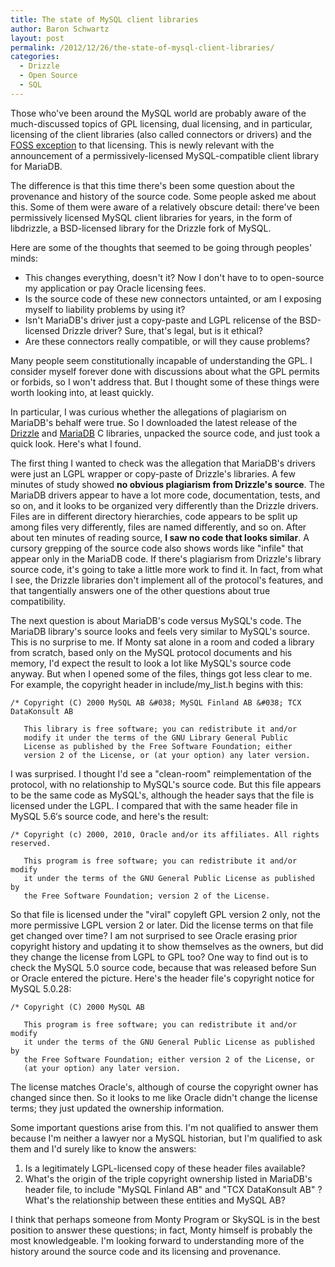 ```yaml
---
title: The state of MySQL client libraries
author: Baron Schwartz
layout: post
permalink: /2012/12/26/the-state-of-mysql-client-libraries/
categories:
  - Drizzle
  - Open Source
  - SQL
---
```

Those who've been around the MySQL world are probably aware of the much-discussed topics of GPL licensing, dual licensing, and in particular, licensing of the client libraries (also called connectors or drivers) and the [FOSS exception][1] to that licensing. This is newly relevant with the announcement of a permissively-licensed MySQL-compatible client library for MariaDB.

The difference is that this time there's been some question about the provenance and history of the source code. Some people asked me about this. Some of them were aware of a relatively obscure detail: there've been permissively licensed MySQL client libraries for years, in the form of libdrizzle, a BSD-licensed library for the Drizzle fork of MySQL.

Here are some of the thoughts that seemed to be going through peoples' minds:

*   This changes everything, doesn't it? Now I don't have to to open-source my application or pay Oracle licensing fees.
*   Is the source code of these new connectors untainted, or am I exposing myself to liability problems by using it?
*   Isn't MariaDB's driver just a copy-paste and LGPL relicense of the BSD-licensed Drizzle driver? Sure, that's legal, but is it ethical?
*   Are these connectors really compatible, or will they cause problems?

Many people seem constitutionally incapable of understanding the GPL. I consider myself forever done with discussions about what the GPL permits or forbids, so I won't address that. But I thought some of these things were worth looking into, at least quickly.

In particular, I was curious whether the allegations of plagiarism on MariaDB's behalf were true. So I downloaded the latest release of the [Drizzle][2] and [MariaDB][3] C libraries, unpacked the source code, and just took a quick look. Here's what I found.

The first thing I wanted to check was the allegation that MariaDB's drivers were just an LGPL wrapper or copy-paste of Drizzle's libraries. A few minutes of study showed **no obvious plagiarism from Drizzle's source**. The MariaDB drivers appear to have a lot more code, documentation, tests, and so on, and it looks to be organized very differently than the Drizzle drivers. Files are in different directory hierarchies, code appears to be split up among files very differently, files are named differently, and so on. After about ten minutes of reading source, **I saw no code that looks similar**. A cursory grepping of the source code also shows words like "infile" that appear only in the MariaDB code. If there's plagiarism from Drizzle's library source code, it's going to take a little more work to find it. In fact, from what I see, the Drizzle libraries don't implement all of the protocol's features, and that tangentially answers one of the other questions about true compatibility.

The next question is about MariaDB's code versus MySQL's code. The MariaDB library's source looks and feels very similar to MySQL's source. This is no surprise to me. If Monty sat alone in a room and coded a library from scratch, based only on the MySQL protocol documents and his memory, I'd expect the result to look a lot like MySQL's source code anyway. But when I opened some of the files, things got less clear to me. For example, the copyright header in include/my_list.h begins with this:

    /* Copyright (C) 2000 MySQL AB &#038; MySQL Finland AB &#038; TCX DataKonsult AB
       
       This library is free software; you can redistribute it and/or
       modify it under the terms of the GNU Library General Public
       License as published by the Free Software Foundation; either
       version 2 of the License, or (at your option) any later version.

I was surprised. I thought I'd see a "clean-room" reimplementation of the protocol, with no relationship to MySQL's source code. But this file appears to be the same code as MySQL's, although the header says that the file is licensed under the LGPL. I compared that with the same header file in MySQL 5.6&#8242;s source code, and here's the result:

    /* Copyright (c) 2000, 2010, Oracle and/or its affiliates. All rights reserved.
    
       This program is free software; you can redistribute it and/or modify
       it under the terms of the GNU General Public License as published by
       the Free Software Foundation; version 2 of the License.

So that file is licensed under the "viral" copyleft GPL version 2 only, not the more permissive LGPL version 2 or later. Did the license terms on that file get changed over time? I am not surprised to see Oracle erasing prior copyright history and updating it to show themselves as the owners, but did they change the license from LGPL to GPL too? One way to find out is to check the MySQL 5.0 source code, because that was released before Sun or Oracle entered the picture. Here's the header file's copyright notice for MySQL 5.0.28:

    /* Copyright (C) 2000 MySQL AB
    
       This program is free software; you can redistribute it and/or modify
       it under the terms of the GNU General Public License as published by
       the Free Software Foundation; either version 2 of the License, or
       (at your option) any later version.

The license matches Oracle's, although of course the copyright owner has changed since then. So it looks to me like Oracle didn't change the license terms; they just updated the ownership information.

Some important questions arise from this. I'm not qualified to answer them because I'm neither a lawyer nor a MySQL historian, but I'm qualified to ask them and I'd surely like to know the answers:

1.  Is a legitimately LGPL-licensed copy of these header files available?
2.  What's the origin of the triple copyright ownership listed in MariaDB's header file, to include "MySQL Finland AB" and "TCX DataKonsult AB" ? What's the relationship between these entities and MySQL AB?

I think that perhaps someone from Monty Program or SkySQL is in the best position to answer these questions; in fact, Monty himself is probably the most knowledgeable. I'm looking forward to understanding more of the history around the source code and its licensing and provenance.

 [1]: http://www.mysql.com/about/legal/licensing/foss-exception/
 [2]: https://launchpad.net/libdrizzle/+download
 [3]: http://www.skysql.com/downloads/connectors/c
